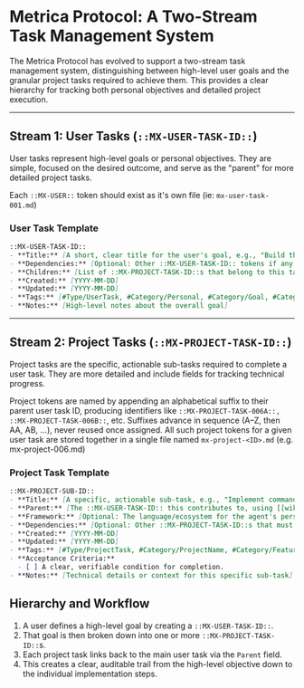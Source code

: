 # Metrica Protocol: A Two-Stream Task Management System

The Metrica Protocol has evolved to support a two-stream task management system, distinguishing between high-level user goals and the granular project tasks required to achieve them. This provides a clear hierarchy for tracking both personal objectives and detailed project execution.

---

## Stream 1: User Tasks (`::MX-USER-TASK-ID::`)

User tasks represent high-level goals or personal objectives. They are simple, focused on the desired outcome, and serve as the "parent" for more detailed project tasks.

Each `::MX-USER::` token should exist as it's own file (ie: `mx-user-task-001.md`)

### User Task Template

```markdown
::MX-USER-TASK-ID::  
- **Title:** [A short, clear title for the user's goal, e.g., "Build the TUI application"]
- **Dependencies:** [Optional: Other ::MX-USER-TASK-ID:: tokens if any, using [[wikilink]] syntax]  
- **Children:** [List of ::MX-PROJECT-TASK-ID::s that belong to this task, using [[wikilink]] syntax]
- **Created:** [YYYY-MM-DD]  
- **Updated:** [YYYY-MM-DD]
- **Tags:** [#Type/UserTask, #Category/Personal, #Category/Goal, #Category/Learning, #metrica/status/, #metrica/priority/, #tags]  
- **Notes:** [High-level notes about the overall goal]
```

---

## Stream 2: Project Tasks (`::MX-PROJECT-TASK-ID::`)

Project tasks are the specific, actionable sub-tasks required to complete a user task. They are more detailed and include fields for tracking technical progress.

Project tokens are named by appending an alphabetical suffix to their parent user task ID, producing identifiers like `::MX-PROJECT-TASK-006A::,` `::MX-PROJECT-TASK-006B::`, etc. Suffixes advance in sequence (A–Z, then AA, AB, …), never reused once assigned. All such project tokens for a given user task are stored together in a single file named `mx-project-<ID>.md` (e.g. mx-project-006.md)

### Project Task Template

```markdown
::MX-PROJECT-SUB-ID::  
- **Title:** [A specific, actionable sub-task, e.g., "Implement command parser"]  
- **Parent:** [The ::MX-USER-TASK-ID:: this contributes to, using [[wikilink]] syntax, e.g., [[metrica.md#::MX-USER-TASK-2025071801::]]]
- **Framework:** [Optional: The language/ecosystem for the agent's persona, e.g., Python, Node.js, Rust]
- **Dependencies:** [Optional: Other ::MX-PROJECT-TASK-ID::s that must be completed first, using [[wikilink]] syntax]
- **Created:** [YYYY-MM-DD]
- **Updated:** [YYYY-MM-DD]
- **Tags:** [#Type/ProjectTask, #Category/ProjectName, #Category/Feature, #Category/Bug, #Category/Refactor, #ComponentName, #metrica/status/, #metrica/priority/, #tags]  
- **Acceptance Criteria:**
  - [ ] A clear, verifiable condition for completion.
- **Notes:** [Technical details or context for this specific sub-task]
```

## Hierarchy and Workflow

1.  A user defines a high-level goal by creating a `::MX-USER-TASK-ID::`.
2.  That goal is then broken down into one or more `::MX-PROJECT-TASK-ID::`s.
3.  Each project task links back to the main user task via the `Parent` field.
4.  This creates a clear, auditable trail from the high-level objective down to the individual implementation steps.